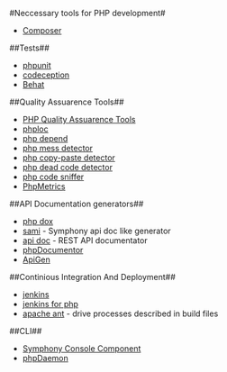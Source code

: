 #Neccessary tools for PHP development#

* [Composer](https://getcomposer.org/doc/00-intro.md)

##Tests##
* [phpunit](https://phpunit.de/index.html)
* [codeception](http://codeception.com/)
* [Behat](http://docs.behat.org/en/)

##Quality Assuarence Tools##

* [PHP Quality Assuarence Tools](http://phpqatools.org/)
* [phploc](https://github.com/sebastianbergmann/phploc)
* [php depend](http://pdepend.org/)
* [php mess detector](http://phpmd.org/)
* [php copy-paste detector](https://github.com/sebastianbergmann/phpcpd)
* [php dead code detector](https://github.com/sebastianbergmann/phpdcd)
* [php code sniffer](http://pear.php.net/package/PHP_CodeSniffer)
* [PhpMetrics](http://www.phpmetrics.org/)

##API Documentation generators##
* [php dox](http://phpdox.de/index.html)
* [sami](https://github.com/FriendsOfPHP/Sami) - Symphony api doc like generator
* [api doc](http://apidocjs.com/) - REST API documentator
* [phpDocumentor](http://phpdoc.org/)
* [ApiGen](http://www.apigen.org/)
 
##Continious Integration And Deployment##
* [jenkins](https://jenkins-ci.org/)
* [jenkins for php](http://jenkins-php.org/)
* [apache ant](http://ant.apache.org/) - drive processes described in build files

##CLI##
* [Symphony Console Component](http://www.phpmetrics.org/)
* [phpDaemon](http://daemon.io/)
